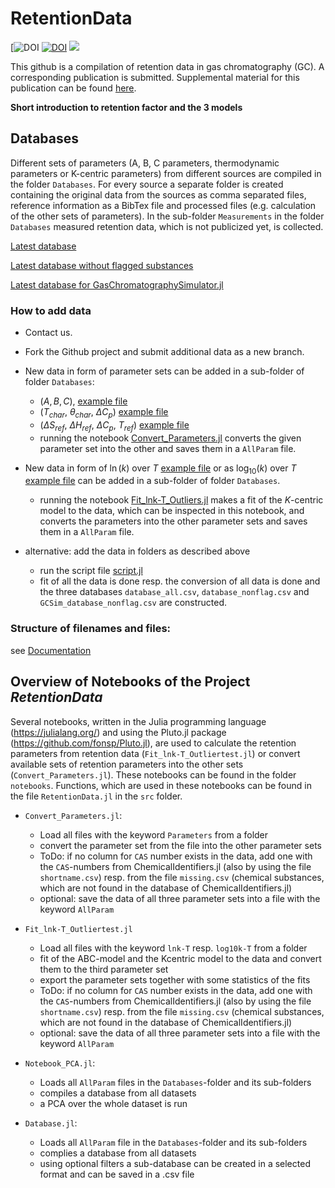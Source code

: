 # RetentionData
[![DOI](https://pubs.acs.org/doi/10.1021/acsomega.3c01348)
[![DOI](https://zenodo.org/badge/426138381.svg)](https://zenodo.org/badge/latestdoi/426138381)
[![](https://img.shields.io/badge/docs-dev-blue.svg)](https://JanLeppert.github.io/RetentionData/dev)

This github is a compilation of retention data in gas chromatography (GC). A corresponding publication is submitted. Supplemental material for this publication can be found [here](https://github.com/JanLeppert/RetentionData/tree/main/Supplemental%20Materials).

**Short introduction to retention factor and the 3 models**

## Databases

Different sets of parameters (A, B, C parameters, thermodynamic parameters or K-centric parameters) from different sources are compiled 
in the folder `Databases`. For every source a separate folder is created containing the original data from the sources as comma separated files, reference information as a BibTex file and processed files (e.g. calculation of the other sets of parameters). In the sub-folder `Measurements` in the folder `Databases` measured retention data, which is not publicized yet, is collected. 

[Latest database](https://github.com/JanLeppert/RetentionData/blob/main/Databases/database_all.csv)

[Latest database without flagged substances](https://github.com/JanLeppert/RetentionData/blob/main/Databases/database_nonflag.csv)

[Latest database for GasChromatographySimulator.jl](https://github.com/JanLeppert/RetentionData/blob/main/Databases/GCSim_database_nonflag.csv)

### How to add data

* Contact us.
 
* Fork the Github project and submit additional data as a new branch.

* New data in form of parameter sets can be added in a sub-folder of folder `Databases`:
  * ($A,B,C$), [example file](https://github.com/JanLeppert/RetentionData/blob/main/Databases/Gaida2021/Gaida2021_Parameters_TableS1_Rxi5ms_beta250.csv) 
  * ($T_{char}$, $\theta_{char}$, $\Delta C_p$) [example file](https://github.com/JanLeppert/RetentionData/blob/main/Databases/Leppert2020b/Leppert2020b_Parameters_TableS1_FS5ms_beta250.csv)
  * ($\Delta S_{ref}$, $\Delta H_{ref}$, $\Delta C_p$, $T_{ref}$) [example file](https://github.com/JanLeppert/RetentionData/blob/main/Databases/McGinitie2012a/McGinitie2012a_Parameters_Table1_Wax_beta250_Tref90.csv)
  * running the notebook [Convert_Parameters.jl](https://github.com/JanLeppert/RetentionData/blob/main/notebooks/Convert_Parameters.jl) converts the given parameter set into the other and saves them in a  `AllParam` file.

* New data in form of $\ln(k)$ over $T$ [example file](https://github.com/JanLeppert/RetentionData/blob/main/Databases/Measurements/PhD_Brehmer/Brehmer2022_lnk-T_BTEX_Rxi17SilMS_beta250.csv) or as $\log_{10}(k)$ over $T$ [example file](https://github.com/JanLeppert/RetentionData/blob/main/Databases/Boswell2012/Boswell2012_log10k-T_TabelS1_DB5ms_beta250.csv) can be added in a sub-folder of folder `Databases`.
  * running the notebook [Fit_lnk-T_Outliers.jl](https://github.com/JanLeppert/RetentionData/blob/main/notebooks/Fit_lnk-T_Outliertest.jl) makes a fit of the $K$-centric model to the data, which can be inspected in this notebook, and converts the parameters into the other parameter sets and saves them in a `AllParam` file.

* alternative: add the data in folders as described above 
  * run the script file [script.jl](https://github.com/JanLeppert/RetentionData/blob/main/scripts/script.jl)
  * fit of all the data is done resp. the conversion of all data is done and the three databases `database_all.csv`, `database_nonflag.csv` and `GCSim_database_nonflag.csv` are constructed.

### Structure of filenames and files:

see [Documentation](https://janleppert.github.io/RetentionData/dev/filestructure/)

## Overview of Notebooks of the Project _RetentionData_

Several notebooks, written in the Julia programming language (https://julialang.org/) and using the Pluto.jl package (https://github.com/fonsp/Pluto.jl), are used to
calculate the retention parameters from retention data (`Fit_lnk-T_Outliertest.jl`) or convert available sets of retention parameters into the other sets (`Convert_Parameters.jl`). These notebooks can be found in the folder `notebooks`. Functions, which are used in these notebooks can be found in the file `RetentionData.jl` in the `src` folder. 

- `Convert_Parameters.jl`:
  - Load all files with the keyword `Parameters` from a folder
  - convert the parameter set from the file into the other parameter sets
  - ToDo: if no column for `CAS` number exists in the data, add one with the `CAS`-numbers from ChemicalIdentifiers.jl (also by using the file `shortname.csv`) resp. from the file `missing.csv` (chemical substances, which are not found in the database of ChemicalIdentifiers.jl)
  - optional: save the data of all three parameter sets into a file with the keyword `AllParam`

- `Fit_lnk-T_Outliertest.jl`
  - Load all files with the keyword `lnk-T` resp. `log10k-T` from a folder
  - fit of the ABC-model and the Kcentric model to the data and convert them to the third parameter set
  - export the parameter sets together with some statistics of the fits
  - ToDo: if no column for `CAS` number exists in the data, add one with the `CAS`-numbers from ChemicalIdentifiers.jl (also by using the file `shortname.csv`) resp. from the file `missing.csv` (chemical substances, which are not found in the database of ChemicalIdentifiers.jl)
  - optional: save the data of all three parameter sets into a file with the keyword `AllParam`

- `Notebook_PCA.jl`: 
  - Loads all `AllParam` files in the `Databases`-folder and its sub-folders
  - compiles a database from all datasets
  - a PCA over the whole dataset is run

- `Database.jl`: 
  - Loads all `AllParam` file in the `Databases`-folder and its sub-folders
  - complies a database from all datasets
  - using optional filters a sub-database can be created in a selected format and can be saved in a .csv file
  




